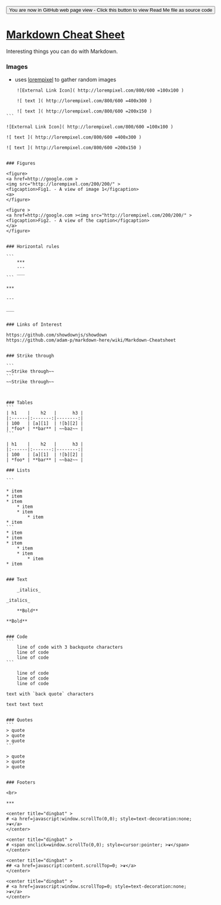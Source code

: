 <span style=display:none; >
[You are now in GitHub source code view - click this link to view Read Me file as a web page]
( https://pushme-pullyou.github.io/index.html#utilities/markdown-cheat-sheet.md "View file as a web page." ) </span>
<input type=button onclick=window.location.href='https://github.com/pushme-pullyou/pushme-pullyou.github.io/tree/master/cookbook-html/templates/'; value='You are now in GitHub web page view - Click this button to view Read Me file as source code' />


[Markdown Cheat Sheet]( #utilities/markdown-cheat-sheet.md )
===

Interesting things you can do with Markdown.





### Images

* uses [lorempixel]( http://lorempixel.com ) to gather random images
````
	![External Link Icon]( http://lorempixel.com/800/600 =100x100 )

	![ text ]( http://lorempixel.com/800/600 =400x300 )

	![ text ]( http://lorempixel.com/800/600 =200x150 )
```

![External Link Icon]( http://lorempixel.com/800/600 =100x100 )

![ text ]( http://lorempixel.com/800/600 =400x300 )

![ text ]( http://lorempixel.com/800/600 =200x150 )


### Figures

<figure>
<a href=http://google.com >
<img src="http://lorempixel.com/200/200/" >
<figcaption>Fig1. - A view of image 1</figcaption>
<a>
</figure>

<figure >
<a href=http://google.com ><img src="http://lorempixel.com/200/200/" >
<figcaption>Fig2. - A view of the caption</figcaption>
</a>
</figure>


### Horizontal rules

```
	***
	---
	___
```

***

---

___


### Links of Interest

https://github.com/showdownjs/showdown
https://github.com/adam-p/markdown-here/wiki/Markdown-Cheatsheet


### Strike through

```
~~Strike through~~
```
~~Strike through~~



### Tables
```
| h1    |    h2   |      h3 |
|:------|:-------:|--------:|
| 100   | [a][1]  | ![b][2] |
| *foo* | **bar** | ~~baz~~ |
```

| h1    |    h2   |      h3 |
|:------|:-------:|--------:|
| 100   | [a][1]  | ![b][2] |
| *foo* | **bar** | ~~baz~~ |

### Lists

```

* item
* item
* item
	* item
	* item
		* item
* item
```
* item
* item
* item
	* item
	* item
		* item
* item


### Text

	_italics_

_italics_

	**Bold**

**Bold**


### Code
```
	line of code with 3 backquote characters
	line of code
	line of code
```

	line of code
	line of code
	line of code

text with `back quote` characters

text text text


### Quotes
```
> quote
> quote
> quote
```

> quote
> quote
> quote


### Footers

<br>

***

<center title="dingbat" >
# <a href=javascript:window.scrollTo(0,0); style=text-decoration:none; >❦</a>
</center>

<center title="dingbat" >
# <span onclick=window.scrollTo(0,0); style=cursor:pointer; >❦</span>
</center>

<center title="dingbat" >
## <a href=javascript:content.scrollTop=0; >❦</a>
</center>

<center title="dingbat" >
# <a href=javascript:window.scrollTop=0; style=text-decoration:none; >❦</a>
</center>
